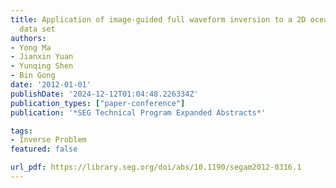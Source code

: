 ```yaml
---
title: Application of image-guided full waveform inversion to a 2D ocean-bottom cable
  data set
authors:
- Yong Ma
- Jianxin Yuan
- Yunqing Shen
- Bin Gong
date: '2012-01-01'
publishDate: '2024-12-12T01:04:48.226334Z'
publication_types: ["paper-conference"]
publication: '*SEG Technical Program Expanded Abstracts*'

tags:
- Inverse Problem
featured: false

url_pdf: https://library.seg.org/doi/abs/10.1190/segam2012-0316.1
---
```

